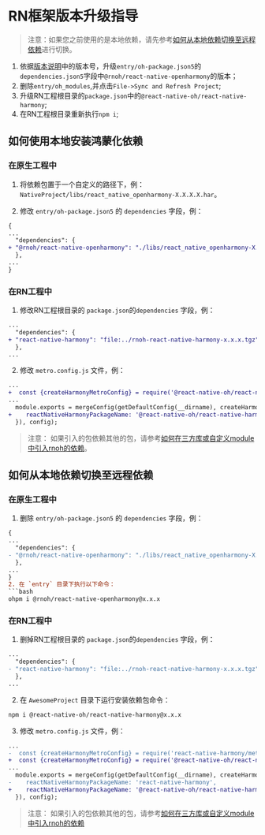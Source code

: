 # RN框架版本升级指导
> 注意：如果您之前使用的是本地依赖，请先参考[如何从本地依赖切换至远程依赖](#如何从本地依赖切换至远程依赖)进行切换。
1. 依据[版本说明](./版本说明.md)中的版本号，升级`entry/oh-package.json5`的`dependencies.json5`字段中`@rnoh/react-native-openharmony`的版本；
2. 删除`entry/oh_modules`,并点击`File->Sync and Refresh Project`;
3. 升级RN工程根目录的`package.json`中的`@react-native-oh/react-native-harmony`;
4. 在RN工程根目录重新执行`npm i`;

## 如何使用本地安装鸿蒙化依赖
### 在原生工程中
1. 将依赖包置于一个自定义的路径下，例：`NativeProject/libs/react_native_openharmony-X.X.X.X.har`。
 
2. 修改 `entry/oh-package.json5` 的 `dependencies` 字段，例：
 
```diff
{
...
  "dependencies": {
+ "@rnoh/react-native-openharmony": "./libs/react_native_openharmony-X.X.X.X.har"
  },
...
}
```
### 在RN工程中
1. 修改RN工程根目录的 `package.json`的`dependencies` 字段，例：

```diff
...
  "dependencies": {
+ "react-native-harmony": "file:../rnoh-react-native-harmony-x.x.x.tgz",
  },
...
```
2. 修改 `metro.config.js` 文件，例：
 
```diff
...
+  const {createHarmonyMetroConfig} = require('@react-native-oh/react-native-harmony/metro.config');
...
  module.exports = mergeConfig(getDefaultConfig(__dirname), createHarmonyMetroConfig({
+    reactNativeHarmonyPackageName: '@react-native-oh/react-native-harmony',
  }), config);
```
> 注意： 如果引入的包依赖其他的包，请参考[如何在三方库或自定义module中引入rnoh的依赖](#如何在三方库或自定义module中引入rnoh的依赖)。 

## 如何从本地依赖切换至远程依赖
### 在原生工程中
1. 删除 `entry/oh-package.json5` 的 `dependencies` 字段，例：
```diff
{
...
  "dependencies": {
- "@rnoh/react-native-openharmony": "./libs/react_native_openharmony-X.X.X.X.har"
  },
...
}
2. 在 `entry` 目录下执行以下命令：
```bash
ohpm i @rnoh/react-native-openharmony@x.x.x
```
### 在RN工程中
1. 删掉RN工程根目录的 `package.json`的`dependencies` 字段，例：

```diff
...
  "dependencies": {
- "react-native-harmony": "file:../rnoh-react-native-harmony-x.x.x.tgz",
  },
...
```
2. 在 `AwesomeProject` 目录下运行安装依赖包命令：
  
```bash
npm i @react-native-oh/react-native-harmony@x.x.x
```
3. 修改 `metro.config.js` 文件，例：
 
```diff
...
-  const {createHarmonyMetroConfig} = require('react-native-harmony/metro.config');
+  const {createHarmonyMetroConfig} = require('@react-native-oh/react-native-harmony/metro.config');
...
  module.exports = mergeConfig(getDefaultConfig(__dirname), createHarmonyMetroConfig({
-    reactNativeHarmonyPackageName: 'react-native-harmony',
+    reactNativeHarmonyPackageName: '@react-native-oh/react-native-harmony',
  }), config);
```
> 注意： 如果引入的包依赖其他的包，请参考[如何在三方库或自定义module中引入rnoh的依赖](#如何在三方库或自定义module中引入rnoh的依赖) 